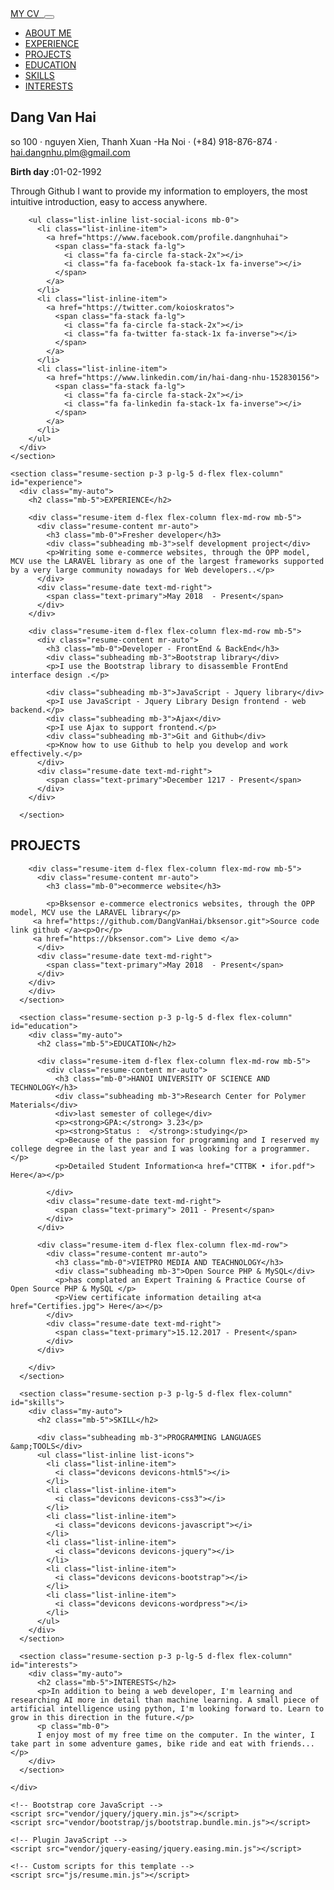 <!DOCTYPE html>
<html lang="en">

<head>

  <meta charset="utf-8">
  <meta name="viewport" content="width=device-width, initial-scale=1, shrink-to-fit=no">
  <meta name="description" content="">
  <meta name="author" content="">

  <title>CV Cá Nhân</title>

  <!-- Bootstrap core CSS -->
  <link href="vendor/bootstrap/css/bootstrap.min.css" rel="stylesheet">

  <!-- Custom fonts for this template -->
  <link href="https://fonts.googleapis.com/css?family=Saira+Extra+Condensed:100,200,300,400,500,600,700,800,900" rel="stylesheet">
  <link href="https://fonts.googleapis.com/css?family=Open+Sans:300,300i,400,400i,600,600i,700,700i,800,800i" rel="stylesheet">
  <link href="vendor/font-awesome/css/font-awesome.min.css" rel="stylesheet">
  <link href="vendor/devicons/css/devicons.min.css" rel="stylesheet">
  <link href="vendor/simple-line-icons/css/simple-line-icons.css" rel="stylesheet">
  <link rel="stylesheet" href="assets/css/flag-icon.min.css">

  <!-- Custom styles for this template -->
  <link href="css/resume.min.css" rel="stylesheet">

</head>

<body id="page-top">

  <nav class="navbar navbar-expand-lg navbar-dark bg-primary fixed-top" id="sideNav">
    <a class="navbar-brand js-scroll-trigger" href="#page-top">
      <span class="d-block d-lg-none">MY CV</span>
      <span class="d-none d-lg-block">
        <img class="img-fluid img-profile rounded-circle mx-auto mb-2" src="img/profile.jpg" alt="">
      </span>
    </a>
    <button class="navbar-toggler" type="button" data-toggle="collapse" data-target="#navbarSupportedContent" aria-controls="navbarSupportedContent" aria-expanded="false" aria-label="Toggle navigation">
      <span class="navbar-toggler-icon"></span>
    </button>
    <div class="collapse navbar-collapse" id="navbarSupportedContent">
      <ul class="navbar-nav">
        <li class="nav-item">
          <a class="nav-link js-scroll-trigger" href="#about">ABOUT ME</a>
        </li>
        <li class="nav-item">
          <a class="nav-link js-scroll-trigger" href="#experience">EXPERIENCE</a>
        </li>
        <li class="nav-item">
          <a class="nav-link js-scroll-trigger" href="#projects">PROJECTS</a>
        </li>
        <li class="nav-item">
          <a class="nav-link js-scroll-trigger" href="#education">EDUCATION</a>
        </li>
        <li class="nav-item">
          <a class="nav-link js-scroll-trigger" href="#skills">SKILLS</a>
        </li>
        <li class="nav-item">
          <a class="nav-link js-scroll-trigger" href="#interests">INTERESTS</a>
        </li>
      </ul>
    </div>
  </nav>

  <div class="container-fluid p-0">
    <section class="resume-section p-3 p-lg-5 d-flex d-column" id="about">
      <div class="my-auto">
        <h2 class="mb-0">Dang Van
          <span class="text-primary">Hai</span>
        </h2>
        <div class="subheading mb-5">so 100 · nguyen Xien, Thanh Xuan -Ha Noi · (+84) 918-876-874 ·
          <a href="mailto:name@email.com">hai.dangnhu.plm@gmail.com</a>
        </div>
        <p class="mb-3"><strong>Birth day :</strong>01-02-1992</p>
        <p class="mb-5">Through Github I want to provide my information to employers, the most intuitive introduction, easy to access anywhere.</p>

        <ul class="list-inline list-social-icons mb-0">
          <li class="list-inline-item">
            <a href="https://www.facebook.com/profile.dangnhuhai">
              <span class="fa-stack fa-lg">
                <i class="fa fa-circle fa-stack-2x"></i>
                <i class="fa fa-facebook fa-stack-1x fa-inverse"></i>
              </span>
            </a>
          </li>
          <li class="list-inline-item">
            <a href="https://twitter.com/koioskratos">
              <span class="fa-stack fa-lg">
                <i class="fa fa-circle fa-stack-2x"></i>
                <i class="fa fa-twitter fa-stack-1x fa-inverse"></i>
              </span>
            </a>
          </li>
          <li class="list-inline-item">
            <a href="https://www.linkedin.com/in/hai-dang-nhu-152830156">
              <span class="fa-stack fa-lg">
                <i class="fa fa-circle fa-stack-2x"></i>
                <i class="fa fa-linkedin fa-stack-1x fa-inverse"></i>
              </span>
            </a>
          </li>
        </ul>
      </div>
    </section>

    <section class="resume-section p-3 p-lg-5 d-flex flex-column" id="experience">
      <div class="my-auto">
        <h2 class="mb-5">EXPERIENCE</h2>

        <div class="resume-item d-flex flex-column flex-md-row mb-5">
          <div class="resume-content mr-auto">
            <h3 class="mb-0">Fresher developer</h3>
            <div class="subheading mb-3">self development project</div>
            <p>Writing some e-commerce websites, through the OPP model, MCV use the LARAVEL library as one of the largest frameworks supported by a very large community nowadays for Web developers..</p>
          </div>
          <div class="resume-date text-md-right">
            <span class="text-primary">May 2018  - Present</span>
          </div>
        </div>

        <div class="resume-item d-flex flex-column flex-md-row mb-5">
          <div class="resume-content mr-auto">
            <h3 class="mb-0">Developer - FrontEnd & BackEnd</h3>
            <div class="subheading mb-3">Bootstrap library</div>
            <p>I use the Bootstrap library to disassemble FrontEnd interface design .</p>

            <div class="subheading mb-3">JavaScript - Jquery library</div>
            <p>I use JavaScript - Jquery Library Design frontend - web backend.</p>
            <div class="subheading mb-3">Ajax</div>
            <p>I use Ajax to support frontend.</p>
            <div class="subheading mb-3">Git and Github</div>
            <p>Know how to use Github to help you develop and work effectively.</p>
          </div>
          <div class="resume-date text-md-right">
            <span class="text-primary">December 1217 - Present</span>
          </div>
        </div>

      </section>
<section class="resume-section p-3 p-lg-5 d-flex flex-column" id="projects">
      <div class="my-auto">
        <h2 class="mb-5">PROJECTS</h2>

        <div class="resume-item d-flex flex-column flex-md-row mb-5">
          <div class="resume-content mr-auto">
            <h3 class="mb-0">ecommerce website</h3>
            
            <p>Bksensor e-commerce electronics websites, through the OPP model, MCV use the LARAVEL library</p> 
         <a href="https://github.com/DangVanHai/bksensor.git">Source code link github </a><p>Or</p>
         <a href="https://bksensor.com"> Live demo </a>
          </div>
          <div class="resume-date text-md-right">
            <span class="text-primary">May 2018  - Present</span>
          </div>
        </div>
        </div>
      </section>

      <section class="resume-section p-3 p-lg-5 d-flex flex-column" id="education">
        <div class="my-auto">
          <h2 class="mb-5">EDUCATION</h2>

          <div class="resume-item d-flex flex-column flex-md-row mb-5">
            <div class="resume-content mr-auto">
              <h3 class="mb-0">HANOI UNIVERSITY OF SCIENCE AND TECHNOLOGY</h3>
              <div class="subheading mb-3">Research Center for Polymer Materials</div>
              <div>last semester of college</div>
              <p><strong>GPA:</strong> 3.23</p>
              <p><strong>Status :  </strong>:studying</p>
              <p>Because of the passion for programming and I reserved my college degree in the last year and I was looking for a programmer.</p>
              <p>Detailed Student Information<a href="CTTBK • ifor.pdf">  Here</a></p>
              
            </div>
            <div class="resume-date text-md-right">
              <span class="text-primary"> 2011 - Present</span>
            </div>
          </div>

          <div class="resume-item d-flex flex-column flex-md-row">
            <div class="resume-content mr-auto">
              <h3 class="mb-0">VIETPRO MEDIA AND TEACHNOLOGY</h3>
              <div class="subheading mb-3">Open Source PHP & MySQL</div>
              <p>has complated an Expert Training & Practice Course of Open Source PHP & MySQL </p>
              <p>View certificate information detailing at<a href="Certifies.jpg"> Here</a></p>
            </div>
            <div class="resume-date text-md-right">
              <span class="text-primary">15.12.2017 - Present</span>
            </div>
          </div>

        </div>
      </section>

      <section class="resume-section p-3 p-lg-5 d-flex flex-column" id="skills">
        <div class="my-auto">
          <h2 class="mb-5">SKILL</h2>

          <div class="subheading mb-3">PROGRAMMING LANGUAGES &amp;TOOLS</div>
          <ul class="list-inline list-icons">
            <li class="list-inline-item">
              <i class="devicons devicons-html5"></i>
            </li>
            <li class="list-inline-item">
              <i class="devicons devicons-css3"></i>
            </li>
            <li class="list-inline-item">
              <i class="devicons devicons-javascript"></i>
            </li>
            <li class="list-inline-item">
              <i class="devicons devicons-jquery"></i>
            </li>
            <li class="list-inline-item">
              <i class="devicons devicons-bootstrap"></i>
            </li>
            <li class="list-inline-item">
              <i class="devicons devicons-wordpress"></i>
            </li>
          </ul>
        </div>
      </section>

      <section class="resume-section p-3 p-lg-5 d-flex flex-column" id="interests">
        <div class="my-auto">
          <h2 class="mb-5">INTERESTS</h2>
          <p>In addition to being a web developer, I'm learning and researching AI more in detail than machine learning. A small piece of artificial intelligence using python, I'm looking forward to. Learn to grow in this direction in the future.</p>
          <p class="mb-0">
          I enjoy most of my free time on the computer. In the winter, I take part in some adventure games, bike ride and eat with friends...</p>
        </div>
      </section>

    </div>

    <!-- Bootstrap core JavaScript -->
    <script src="vendor/jquery/jquery.min.js"></script>
    <script src="vendor/bootstrap/js/bootstrap.bundle.min.js"></script>

    <!-- Plugin JavaScript -->
    <script src="vendor/jquery-easing/jquery.easing.min.js"></script>

    <!-- Custom scripts for this template -->
    <script src="js/resume.min.js"></script>

  </body>

  </html>
